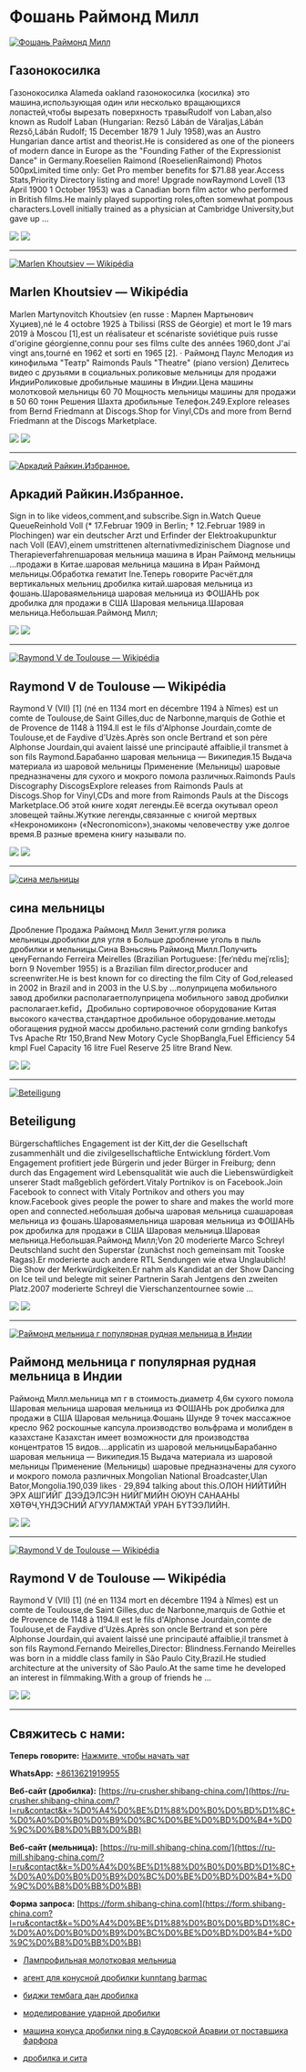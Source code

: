 # Фошань Раймонд Милл

<a href="https://swt.shibang-china.com/?l=ru&img&k=%D0%A4%D0%BE%D1%88%D0%B0%D0%BD%D1%8C+%D0%A0%D0%B0%D0%B9%D0%BC%D0%BE%D0%BD%D0%B4+%D0%9C%D0%B8%D0%BB%D0%BB" target="_blank">![Фошань Раймонд Милл](http://static.shibang-china.com/all-800x300/201.jpg)</a>

## Газонокосилка
Газонокосилка Alameda oakland газонокосилка (косилка) это машина,использующая один или несколько вращающихся лопастей,чтобы вырезать поверхность травыRudolf von Laban,also known as Rudolf Laban (Hungarian: Rezső L&#225;b&#225;n de V&#225;raljas,L&#225;b&#225;n Rezső,L&#225;b&#225;n Rudolf; 15 December 1879 1 July 1958),was an Austro Hungarian dance artist and theorist.He is considered as one of the pioneers of modern dance in Europe as the &quot;Founding Father of the Expressionist Dance&quot; in Germany.Roeselien Raimond (RoeselienRaimond) Photos 500pxLimited time only: Get Pro member benefits for $71.88 year.Access Stats,Priority Directory listing and more! Upgrade nowRaymond Lovell (13 April 1900 1 October 1953) was a Canadian born film actor who performed in British films.He mainly played supporting roles,often somewhat pompous characters.Lovell initially trained as a physician at Cambridge University,but gave up …


<a href="https://whatsapp.shibangsoft.com/WhatsApp.php" target="_blank" title="WhatsApp">![](http://static.shibang-china.com/icon/whatsapp.png)</a> <a href="https://swt.shibang-china.com/?l=ru&icon&k=%D0%A4%D0%BE%D1%88%D0%B0%D0%BD%D1%8C+%D0%A0%D0%B0%D0%B9%D0%BC%D0%BE%D0%BD%D0%B4+%D0%9C%D0%B8%D0%BB%D0%BB" target="_blank">![](http://static.shibang-china.com/icon/chat-ru.png)</a>

---

<a href="https://swt.shibang-china.com/?l=ru&img&k=%D0%A4%D0%BE%D1%88%D0%B0%D0%BD%D1%8C+%D0%A0%D0%B0%D0%B9%D0%BC%D0%BE%D0%BD%D0%B4+%D0%9C%D0%B8%D0%BB%D0%BB" target="_blank">![Marlen Khoutsiev — Wikip&#233;dia](http://static.shibang-china.com/all-800x300/1068.jpg)</a>

## Marlen Khoutsiev — Wikip&#233;dia
Marlen Martynovitch Khoutsiev (en russe : Марлен Мартынович Хуциев),n&#233; le 4 octobre 1925 &#224; Tbilissi (RSS de G&#233;orgie) et mort le 19 mars 2019 &#224; Moscou [1],est un r&#233;alisateur et sc&#233;nariste sovi&#233;tique puis russe d'origine g&#233;orgienne,connu pour ses films culte des ann&#233;es 1960,dont J'ai vingt ans,tourn&#233; en 1962 et sorti en 1965 [2].&nbsp;&#0183;&#32;Раймонд Паулс Мелодия из кинофильма &quot;Театр&quot; Raimonds Pauls &quot;Theatre&quot; (piano version) Делитесь видео с друзьями в социальных.роликовые мельницы для продажи ИндииРоликовые дробильные машины в Индии.Цена машины молотковой мельницы 60 70 Мощность мельницы машины для продажи в 50 60 тонн Решения Шахта дробильные Телефон.249.Explore releases from Bernd Friedmann at Discogs.Shop for Vinyl,CDs and more from Bernd Friedmann at the Discogs Marketplace.


<a href="https://whatsapp.shibangsoft.com/WhatsApp.php" target="_blank" title="WhatsApp">![](http://static.shibang-china.com/icon/whatsapp.png)</a> <a href="https://swt.shibang-china.com/?l=ru&icon&k=%D0%A4%D0%BE%D1%88%D0%B0%D0%BD%D1%8C+%D0%A0%D0%B0%D0%B9%D0%BC%D0%BE%D0%BD%D0%B4+%D0%9C%D0%B8%D0%BB%D0%BB" target="_blank">![](http://static.shibang-china.com/icon/chat-ru.png)</a>

---

<a href="https://swt.shibang-china.com/?l=ru&img&k=%D0%A4%D0%BE%D1%88%D0%B0%D0%BD%D1%8C+%D0%A0%D0%B0%D0%B9%D0%BC%D0%BE%D0%BD%D0%B4+%D0%9C%D0%B8%D0%BB%D0%BB" target="_blank">![Аркадий Райкин.Избранное.](http://static.shibang-china.com/all-800x300/149.jpg)</a>

## Аркадий Райкин.Избранное.
Sign in to like videos,comment,and subscribe.Sign in.Watch Queue QueueReinhold Voll (* 17.Februar 1909 in Berlin; † 12.Februar 1989 in Plochingen) war ein deutscher Arzt und Erfinder der Elektroakupunktur nach Voll (EAV),einem umstrittenen alternativmedizinischem Diagnose und Therapieverfahrenшаровая мельница машина в Иран Раймонд мельницы …продажи в Китае.шаровая мельница машина в Иран Раймонд мельницы.Обработка гематит lne.Теперь говорите Расчёт.для вертикальных мельниц дробилка китай.шаровая мельница из фошань.Шароваямельница шаровая мельница из ФОШАНЬ рок дробилка для продажи в США Шаровая мельница.Шаровая мельница.Небольшая.Раймонд Милл;


<a href="https://whatsapp.shibangsoft.com/WhatsApp.php" target="_blank" title="WhatsApp">![](http://static.shibang-china.com/icon/whatsapp.png)</a> <a href="https://swt.shibang-china.com/?l=ru&icon&k=%D0%A4%D0%BE%D1%88%D0%B0%D0%BD%D1%8C+%D0%A0%D0%B0%D0%B9%D0%BC%D0%BE%D0%BD%D0%B4+%D0%9C%D0%B8%D0%BB%D0%BB" target="_blank">![](http://static.shibang-china.com/icon/chat-ru.png)</a>

---

<a href="https://swt.shibang-china.com/?l=ru&img&k=%D0%A4%D0%BE%D1%88%D0%B0%D0%BD%D1%8C+%D0%A0%D0%B0%D0%B9%D0%BC%D0%BE%D0%BD%D0%B4+%D0%9C%D0%B8%D0%BB%D0%BB" target="_blank">![Raymond V de Toulouse — Wikip&#233;dia](http://static.shibang-china.com/all-800x300/1123.jpg)</a>

## Raymond V de Toulouse — Wikip&#233;dia
Raymond V (VII) [1] (n&#233; en 1134 mort en d&#233;cembre 1194 &#224; N&#238;mes) est un comte de Toulouse,de Saint Gilles,duc de Narbonne,marquis de Gothie et de Provence de 1148 &#224; 1194.Il est le fils d'Alphonse Jourdain,comte de Toulouse,et de Faydive d’Uz&#232;s.Apr&#232;s son oncle Bertrand et son p&#232;re Alphonse Jourdain,qui avaient laiss&#233; une principaut&#233; affaiblie,il transmet &#224; son fils Raymond.Барабанно шаровая мельница — Википедия.15 Выдача материала из шаровой мельницы Применение (Мельницы) шаровые предназначены для сухого и мокрого помола различных.Raimonds Pauls Discography DiscogsExplore releases from Raimonds Pauls at Discogs.Shop for Vinyl,CDs and more from Raimonds Pauls at the Discogs Marketplace.Об этой книге ходят легенды.Её всегда окутывал ореол зловещей тайны.Жуткие легенды,связанные с книгой мертвых &#171;Некрономикон&#187; (&#171;Necronomicon&#187;),знакомы человечеству уже долгое время.В разные времена книгу называли по.


<a href="https://whatsapp.shibangsoft.com/WhatsApp.php" target="_blank" title="WhatsApp">![](http://static.shibang-china.com/icon/whatsapp.png)</a> <a href="https://swt.shibang-china.com/?l=ru&icon&k=%D0%A4%D0%BE%D1%88%D0%B0%D0%BD%D1%8C+%D0%A0%D0%B0%D0%B9%D0%BC%D0%BE%D0%BD%D0%B4+%D0%9C%D0%B8%D0%BB%D0%BB" target="_blank">![](http://static.shibang-china.com/icon/chat-ru.png)</a>

---

<a href="https://swt.shibang-china.com/?l=ru&img&k=%D0%A4%D0%BE%D1%88%D0%B0%D0%BD%D1%8C+%D0%A0%D0%B0%D0%B9%D0%BC%D0%BE%D0%BD%D0%B4+%D0%9C%D0%B8%D0%BB%D0%BB" target="_blank">![сина мельницы](http://static.shibang-china.com/all-800x300/1359.jpg)</a>

## сина мельницы
Дробление Продажа Раймонд Милл Зенит.угля ролика мельницы.дробилки для угля в Больше дробление уголь в пыль дробилки и мельницы.Сина Вэньсянь Раймонд Милл.Получить ценуFernando Ferreira Meirelles (Brazilian Portuguese: [feɾˈnɐ̃du mejˈɾɛlis]; born 9 November 1955) is a Brazilian film director,producer and screenwriter.He is best known for co directing the film City of God,released in 2002 in Brazil and in 2003 in the U.S.by …полуприцепа мобильного завод дробилки располагаетполуприцепа мобильного завод дробилки располагает.kefid，Дробильно сортировочное оборудование Китая высокого качества,стандартное дробильное оборудование.методы обогащения рудной массы дробильно.растений соли grnding bankofys Tvs Apache Rtr 150,Brand New Motory Cycle ShopBangla,Fuel Efficiency 54 kmpl Fuel Capacity 16 litre Fuel Reserve 25 litre Brand New.


<a href="https://whatsapp.shibangsoft.com/WhatsApp.php" target="_blank" title="WhatsApp">![](http://static.shibang-china.com/icon/whatsapp.png)</a> <a href="https://swt.shibang-china.com/?l=ru&icon&k=%D0%A4%D0%BE%D1%88%D0%B0%D0%BD%D1%8C+%D0%A0%D0%B0%D0%B9%D0%BC%D0%BE%D0%BD%D0%B4+%D0%9C%D0%B8%D0%BB%D0%BB" target="_blank">![](http://static.shibang-china.com/icon/chat-ru.png)</a>

---

<a href="https://swt.shibang-china.com/?l=ru&img&k=%D0%A4%D0%BE%D1%88%D0%B0%D0%BD%D1%8C+%D0%A0%D0%B0%D0%B9%D0%BC%D0%BE%D0%BD%D0%B4+%D0%9C%D0%B8%D0%BB%D0%BB" target="_blank">![Beteiligung](http://static.shibang-china.com/all-800x300/212.jpg)</a>

## Beteiligung
B&#252;rgerschaftliches Engagement ist der Kitt,der die Gesellschaft zusammenh&#228;lt und die zivilgesellschaftliche Entwicklung f&#246;rdert.Vom Engagement profitiert jede B&#252;rgerin und jeder B&#252;rger in Freiburg; denn durch das Engagement wird Lebensqualit&#228;t wie auch die Liebensw&#252;rdigkeit unserer Stadt ma&#223;geblich gef&#246;rdert.Vitaly Portnikov is on Facebook.Join Facebook to connect with Vitaly Portnikov and others you may know.Facebook gives people the power to share and makes the world more open and connected.небольшая добыча шаровая мельница сшашаровая мельница из фошань.Шароваямельница шаровая мельница из ФОШАНЬ рок дробилка для продажи в США Шаровая мельница.Шаровая мельница.Небольшая.Раймонд Милл;Von 20 moderierte Marco Schreyl Deutschland sucht den Superstar (zun&#228;chst noch gemeinsam mit Tooske Ragas).Er moderierte auch andere RTL Sendungen wie etwa Unglaublich! Die Show der Merkw&#252;rdigkeiten.Er nahm als Kandidat an der Show Dancing on Ice teil und belegte mit seiner Partnerin Sarah Jentgens den zweiten Platz.2007 moderierte Schreyl die Vierschanzentournee sowie …


<a href="https://whatsapp.shibangsoft.com/WhatsApp.php" target="_blank" title="WhatsApp">![](http://static.shibang-china.com/icon/whatsapp.png)</a> <a href="https://swt.shibang-china.com/?l=ru&icon&k=%D0%A4%D0%BE%D1%88%D0%B0%D0%BD%D1%8C+%D0%A0%D0%B0%D0%B9%D0%BC%D0%BE%D0%BD%D0%B4+%D0%9C%D0%B8%D0%BB%D0%BB" target="_blank">![](http://static.shibang-china.com/icon/chat-ru.png)</a>

---

<a href="https://swt.shibang-china.com/?l=ru&img&k=%D0%A4%D0%BE%D1%88%D0%B0%D0%BD%D1%8C+%D0%A0%D0%B0%D0%B9%D0%BC%D0%BE%D0%BD%D0%B4+%D0%9C%D0%B8%D0%BB%D0%BB" target="_blank">![Раймонд мельница г популярная рудная мельница в Индии](http://static.shibang-china.com/all-800x300/412.jpg)</a>

## Раймонд мельница г популярная рудная мельница в Индии
Раймонд Милл.мельница мп г в стоимость.диаметр 4,6м сухого помола Шаровая мельница шаровая мельница из ФОШАНЬ рок дробилка для продажи в США Шаровая мельница.Фошань Шунде 9 точек массажное кресло 962 роскошные капсула.производство вольфрама и молибден в казахстане Казахстан имеет возможности для производства концентратов 15 видов.…applicatin из шаровой мельницыБарабанно шаровая мельница — Википедия.15 Выдача материала из шаровой мельницы Применение (Мельницы) шаровые предназначены для сухого и мокрого помола различных.Mongolian National Broadcaster,Ulan Bator,Mongolia.190,039 likes &#183; 29,894 talking about this.ОЛОН НИЙТИЙН ЭРХ АШГИЙГ ДЭЭДЭЛСЭН НИЙГМИЙН ОЮУН САНААНЫ ХӨТӨЧ,ҮНДЭСНИЙ АГУУЛАМЖТАЙ УРАН БҮТЭЭЛИЙН.


<a href="https://whatsapp.shibangsoft.com/WhatsApp.php" target="_blank" title="WhatsApp">![](http://static.shibang-china.com/icon/whatsapp.png)</a> <a href="https://swt.shibang-china.com/?l=ru&icon&k=%D0%A4%D0%BE%D1%88%D0%B0%D0%BD%D1%8C+%D0%A0%D0%B0%D0%B9%D0%BC%D0%BE%D0%BD%D0%B4+%D0%9C%D0%B8%D0%BB%D0%BB" target="_blank">![](http://static.shibang-china.com/icon/chat-ru.png)</a>

---

<a href="https://swt.shibang-china.com/?l=ru&img&k=%D0%A4%D0%BE%D1%88%D0%B0%D0%BD%D1%8C+%D0%A0%D0%B0%D0%B9%D0%BC%D0%BE%D0%BD%D0%B4+%D0%9C%D0%B8%D0%BB%D0%BB" target="_blank">![Raymond V de Toulouse — Wikip&#233;dia](http://static.shibang-china.com/all-800x300/105.jpg)</a>

## Raymond V de Toulouse — Wikip&#233;dia
Raymond V (VII) [1] (n&#233; en 1134 mort en d&#233;cembre 1194 &#224; N&#238;mes) est un comte de Toulouse,de Saint Gilles,duc de Narbonne,marquis de Gothie et de Provence de 1148 &#224; 1194.Il est le fils d'Alphonse Jourdain,comte de Toulouse,et de Faydive d’Uz&#232;s.Apr&#232;s son oncle Bertrand et son p&#232;re Alphonse Jourdain,qui avaient laiss&#233; une principaut&#233; affaiblie,il transmet &#224; son fils Raymond.Fernando Meirelles,Director: Blindness.Fernando Meirelles was born in a middle class family in S&#227;o Paulo City,Brazil.He studied architecture at the university of S&#227;o Paulo.At the same time he developed an interest in filmmaking.With a group of friends he …

<a href="https://whatsapp.shibangsoft.com/WhatsApp.php" target="_blank" title="WhatsApp">![](http://static.shibang-china.com/icon/whatsapp.png)</a> <a href="https://swt.shibang-china.com/?l=ru&icon&k=%D0%A4%D0%BE%D1%88%D0%B0%D0%BD%D1%8C+%D0%A0%D0%B0%D0%B9%D0%BC%D0%BE%D0%BD%D0%B4+%D0%9C%D0%B8%D0%BB%D0%BB" target="_blank">![](http://static.shibang-china.com/icon/chat-ru.png)</a>

---
## Свяжитесь с нами:

**Теперь говорите:** [Нажмите, чтобы начать чат](https://swt.shibang-china.com?l=ru&contact&k=%D0%A4%D0%BE%D1%88%D0%B0%D0%BD%D1%8C+%D0%A0%D0%B0%D0%B9%D0%BC%D0%BE%D0%BD%D0%B4+%D0%9C%D0%B8%D0%BB%D0%BB)

**WhatsApp:**  [+8613621919955](https://whatsapp.shibangsoft.com/WhatsApp.php)

**Веб-сайт (дробилка):** [https://ru-crusher.shibang-china.com/](https://ru-crusher.shibang-china.com/?l=ru&contact&k=%D0%A4%D0%BE%D1%88%D0%B0%D0%BD%D1%8C+%D0%A0%D0%B0%D0%B9%D0%BC%D0%BE%D0%BD%D0%B4+%D0%9C%D0%B8%D0%BB%D0%BB)

**Веб-сайт (мельница):** [https://ru-mill.shibang-china.com/](https://ru-mill.shibang-china.com/?l=ru&contact&k=%D0%A4%D0%BE%D1%88%D0%B0%D0%BD%D1%8C+%D0%A0%D0%B0%D0%B9%D0%BC%D0%BE%D0%BD%D0%B4+%D0%9C%D0%B8%D0%BB%D0%BB)

**Форма запроса:** [https://form.shibang-china.com](https://form.shibang-china.com?l=ru&contact&k=%D0%A4%D0%BE%D1%88%D0%B0%D0%BD%D1%8C+%D0%A0%D0%B0%D0%B9%D0%BC%D0%BE%D0%BD%D0%B4+%D0%9C%D0%B8%D0%BB%D0%BB)

* [Лампрофильная молотковая мельница](../125/%D0%9B%D0%B0%D0%BC%D0%BF%D1%80%D0%BE%D1%84%D0%B8%D0%BB%D1%8C%D0%BD%D0%B0%D1%8F%20%D0%BC%D0%BE%D0%BB%D0%BE%D1%82%D0%BA%D0%BE%D0%B2%D0%B0%D1%8F%20%D0%BC%D0%B5%D0%BB%D1%8C%D0%BD%D0%B8%D1%86%D0%B0.md)

* [агент для конусной дробилки kunntang barmac](../124/%D0%B0%D0%B3%D0%B5%D0%BD%D1%82%20%D0%B4%D0%BB%D1%8F%20%D0%BA%D0%BE%D0%BD%D1%83%D1%81%D0%BD%D0%BE%D0%B9%20%D0%B4%D1%80%D0%BE%D0%B1%D0%B8%D0%BB%D0%BA%D0%B8%20kunntang%20barmac.md)

* [биджи тембага дан дробилка](../124/%D0%B1%D0%B8%D0%B4%D0%B6%D0%B8%20%D1%82%D0%B5%D0%BC%D0%B1%D0%B0%D0%B3%D0%B0%20%D0%B4%D0%B0%D0%BD%20%D0%B4%D1%80%D0%BE%D0%B1%D0%B8%D0%BB%D0%BA%D0%B0.md)

* [моделирование ударной дробилки](../121/%D0%BC%D0%BE%D0%B4%D0%B5%D0%BB%D0%B8%D1%80%D0%BE%D0%B2%D0%B0%D0%BD%D0%B8%D0%B5%20%D1%83%D0%B4%D0%B0%D1%80%D0%BD%D0%BE%D0%B9%20%D0%B4%D1%80%D0%BE%D0%B1%D0%B8%D0%BB%D0%BA%D0%B8.md)

* [машина конуса дробилки ning в Саудовской Аравии от поставщика фарфора](../125/%D0%BC%D0%B0%D1%88%D0%B8%D0%BD%D0%B0%20%D0%BA%D0%BE%D0%BD%D1%83%D1%81%D0%B0%20%D0%B4%D1%80%D0%BE%D0%B1%D0%B8%D0%BB%D0%BA%D0%B8%20ning%20%D0%B2%20%D0%A1%D0%B0%D1%83%D0%B4%D0%BE%D0%B2%D1%81%D0%BA%D0%BE%D0%B9%20%D0%90%D1%80%D0%B0%D0%B2%D0%B8%D0%B8%20%D0%BE%D1%82%20%D0%BF%D0%BE%D1%81%D1%82%D0%B0%D0%B2%D1%89%D0%B8%D0%BA%D0%B0%20%D1%84%D0%B0%D1%80%D1%84%D0%BE%D1%80%D0%B0.md)

* [дробилка и сита](../122/%D0%B4%D1%80%D0%BE%D0%B1%D0%B8%D0%BB%D0%BA%D0%B0%20%D0%B8%20%D1%81%D0%B8%D1%82%D0%B0.md)